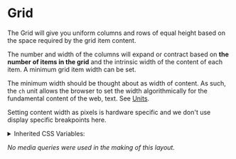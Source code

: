 # Grid

The Grid will give you uniform columns and rows of equal height based on the space required by the grid item content.

The number and width of the columns will expand or contract based on **the number of items in the grid** and the intrinsic width of the content of each item. A minimum grid item width can be set.

The minimum width should be thought about as width of content. As such, the `ch` unit allows the browser to set the width algorithmically for the fundamental content of the web, text. See [Units](https://every-layout.dev/rudiments/units/).

Setting content width as pixels is hardware specific and we don't use display specific breakpoints here.

<details>
  <summary>Inherited CSS Variables:</summary>
  - `--gap`: Sets the gap value between cluster items. Be sure to use the "Modal Scale" variables, `--s0`, though the default should be good for most cases.
  - `--grid-min-width`: *(20ch)* The minimum width of a grid item. Items will expand if space allows, or more columns will be added if needed.
</details>

*No media queries were used in the making of this layout.*
